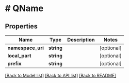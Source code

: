 # # QName

## Properties

Name | Type | Description | Notes
------------ | ------------- | ------------- | -------------
**namespace_uri** | **string** |  | [optional]
**local_part** | **string** |  | [optional]
**prefix** | **string** |  | [optional]

[[Back to Model list]](../../README.md#models) [[Back to API list]](../../README.md#endpoints) [[Back to README]](../../README.md)
